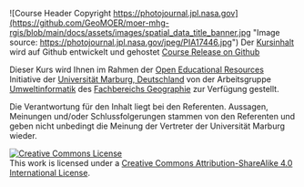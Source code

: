 ![Course Header Copyright https://photojournal.jpl.nasa.gov](https://github.com/GeoMOER/moer-mhg-rgis/blob/main/docs/assets/images/spatial_data_title_banner.jpg "Image source: https://photojournal.jpl.nasa.gov/jpeg/PIA17446.jpg")
Der [Kursinhalt](https://geomoer.github.io/moer-mhg-rgis/) wird auf Github entwickelt und gehostet [Course Release on Github](https://geomoer.github.io/moer-bsc-systemdynamik/)

Dieser Kurs wird Ihnen im Rahmen der [Open Educational Resources](https://oer.uni-marburg.de) Initiative der [Universität Marburg, Deutschland](https://www.uni-marburg.de/de) von der Arbeitsgruppe [Umweltinformatik](https://www.uni-marburg.de/fb19/fachgebiete/umweltinformatik/) des [Fachbereichs Geographie](https://www.uni-marburg.de/fb19) zur Verfügung gestellt.

Die Verantwortung für den Inhalt liegt bei den Referenten. Aussagen, Meinungen und/oder Schlussfolgerungen stammen von den Referenten und geben nicht unbedingt die Meinung der Vertreter der Universität Marburg wieder.  



<a rel="license" href="http://creativecommons.org/licenses/by-sa/4.0/"><img alt="Creative Commons License" style="border-width:0" src="https://i.creativecommons.org/l/by-sa/4.0/88x31.png" /></a><br />This work is licensed under a <a rel="license" href="http://creativecommons.org/licenses/by-sa/4.0/">Creative Commons Attribution-ShareAlike 4.0 International License</a>.
